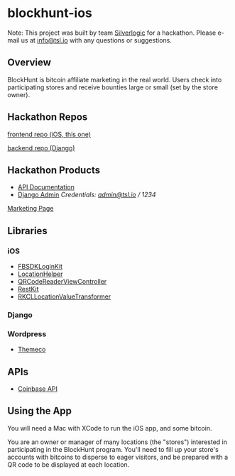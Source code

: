 # blockhunt-ios

Note: This project was built by team [Silverlogic](https://tsl.io/) for a hackathon. Please e-mail us at info@tsl.io with any questions or suggestions. 

## Overview

BlockHunt is bitcoin affiliate marketing in the real world.
Users check into participating stores and receive bounties large or small (set by the store owner).

## Hackathon Repos

[frontend repo (iOS, this one)](https://github.com/silverlogic/blockhunt-ios)

[backend repo (Django)](https://github.com/silverlogic/blockhunt-back)

## Hackathon Products

- [API Documentation](http://407e7b7e.ngrok.io/)
- [Django Admin](http://api.blockhunt.io/admin/login/?next=/admin/) _Credentials: admin@tsl.io / 1234_

[Marketing Page](http://blockhunt.io/landing/)

## Libraries

### iOS

- [FBSDKLoginKit](https://cocoapods.org/pods/FBSDKLoginKit)
- [LocationHelper](https://cocoapods.org/pods/LocationHelper)
- [QRCodeReaderViewController](https://cocoapods.org/pods/QRCodeReaderViewController)
- [RestKit](https://cocoapods.org/pods/RestKit)
- [RKCLLocationValueTransformer](https://cocoapods.org/pods/RKCLLocationValueTransformer)

### Django


### Wordpress

- [Themeco](theme.co/)

## APIs

- [Coinbase API](https://developers.coinbase.com/)

## Using the App

You will need a Mac with XCode to run the iOS app, and some bitcoin.

You are an owner or manager of many locations (the "stores") interested in participating in the BlockHunt program. You'll need to fill up your store's accounts with bitcoins to disperse to eager visitors, and be prepared with a QR code to be displayed at each location. 





